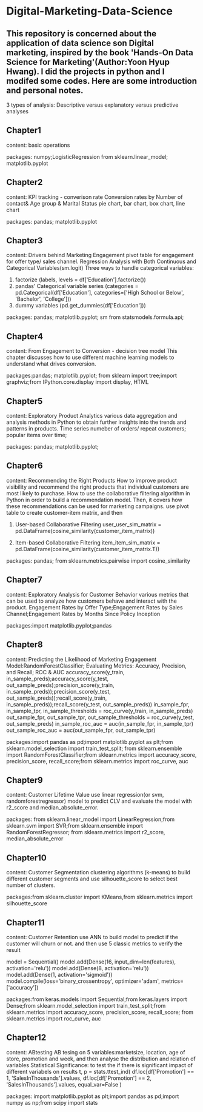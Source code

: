 # Digital-Marketing-Data-Science
## This repository is concerned about the application of data science son Digital marketing, inspired by the book 'Hands-On Data Science for Marketing'(Author:Yoon Hyup Hwang). I did the projects in python and I modifed some codes. Here are some introduction and personal notes.

3 types of analysis: Descriptive versus explanatory versus predictive analyses


## Chapter1
content: basic operations

packages: numpy;LogisticRegression from sklearn.linear_model; matplotlib.pyplot 

## Chapter2
content: KPI tracking - converison rate 
Conversion rates by Number of contact& Age group & Marital Status
pie chart, bar chart, box chart, line chart

packages: pandas; matplotlib.pyplot 

## Chapter3
content: Drivers behind Marketing Engagement
pivot table for engagement for offer type/ sales channel.
Regression Analysis with Both Continuous and Categorical Variables(sm.logit)
Three ways to handle categorical variables: 
1. factorize (labels, levels = df['Education'].factorize())
2. pandas' Categorical variable series (categories = pd.Categorical(df['Education'], categories=['High School or Below', 'Bachelor', 'College']))
3. dummy variables (pd.get_dummies(df['Education']))

packages: pandas; matplotlib.pyplot; sm from statsmodels.formula.api;

## Chapter4
content: From Engagement to Conversion - decision tree model
This chapter discusses how to use different machine learning models to understand what drives conversion.

packages:pandas; matplotlib.pyplot; from sklearn import tree;import graphviz;from IPython.core.display import display, HTML


## Chapter5
content: Exploratory Product Analytics
various data aggregation and analysis methods in Python to obtain further insights into the trends and patterns in products. 
Time series numeber of orders/ repeat customers; popular items over time;

packages: pandas; matplotlib.pyplot;

## Chapter6
content: Recommending the Right Products
How to improve product visibility and recommend the right products that individual customers are most likely to purchase. How to use the collaborative filtering algorithm in Python in order to build a recommendation model. Then, it covers how these recommendations can be used for marketing campaigns.
use pivot table to create customer-item matrix, and then 
1. User-based Collaborative Filtering
user_user_sim_matrix = pd.DataFrame(cosine_similarity(customer_item_matrix))

2. Item-based Collaborative Filtering
item_item_sim_matrix = pd.DataFrame(cosine_similarity(customer_item_matrix.T))

packages: pandas; from sklearn.metrics.pairwise import cosine_similarity

## Chapter7
content: Exploratory Analysis for Customer Behavior
various metrics that can be used to analyze how customers behave and interact with the product.
Engagement Rates by Offer Type;Engagement Rates by Sales Channel;Engagement Rates by Months Since Policy Inception

packages:import matplotlib.pyplot;pandas 

## Chapter8
content: Predicting the Likelihood of Marketing Engagement
Model:RandomForestClassifier; Evaluating Metrics: Accuracy, Precision, and Recall; ROC & AUC
accuracy_score(y_train, in_sample_preds);accuracy_score(y_test, out_sample_preds);precision_score(y_train, in_sample_preds));precision_score(y_test, out_sample_preds));recall_score(y_train, in_sample_preds));recall_score(y_test, out_sample_preds))
in_sample_fpr, in_sample_tpr, in_sample_thresholds = roc_curve(y_train, in_sample_preds)
out_sample_fpr, out_sample_tpr, out_sample_thresholds = roc_curve(y_test, out_sample_preds)
in_sample_roc_auc = auc(in_sample_fpr, in_sample_tpr)
out_sample_roc_auc = auc(out_sample_fpr, out_sample_tpr)

packages:import pandas as pd;import matplotlib.pyplot as plt;from sklearn.model_selection import train_test_split; from sklearn.ensemble import RandomForestClassifier;from sklearn.metrics import accuracy_score, precision_score, recall_score;from sklearn.metrics import roc_curve, auc

## Chapter9
content: Customer Lifetime Value
use linear regression(or svm, randomforestregressor) model to predict CLV and evaluate the model with r2_score and median_absolute_error.

packages: 
from sklearn.linear_model import LinearRegression;from sklearn.svm import SVR;from sklearn.ensemble import RandomForestRegressor; from sklearn.metrics import r2_score, median_absolute_error

## Chapter10
content: Customer Segmentation
clustering algorithms (k-means) to build different customer segments and use silhouette_score to select best number of clusters.

packages:from sklearn.cluster import KMeans,from sklearn.metrics import silhouette_score

## Chapter11
content: Customer Retention
use ANN to build model to predict if the customer will churn or not. and then use 5 classic metrics to verify the result

model = Sequential()
model.add(Dense(16, input_dim=len(features), activation='relu'))
model.add(Dense(8, activation='relu'))
model.add(Dense(1, activation='sigmoid'))
model.compile(loss='binary_crossentropy', optimizer='adam', metrics=['accuracy'])

packages:from keras.models import Sequential;from keras.layers import Dense;from sklearn.model_selection import train_test_split;from sklearn.metrics import accuracy_score, precision_score, recall_score; from sklearn.metrics import roc_curve, auc

## Chapter12
content: ABtesting
AB tesing on 5 variables:marketsize, location, age of store, promotion and week, and then analyse the distribution and relation of variables
Statistical Significance: to test the if there is significant impact of different variabels on results
t, p = stats.ttest_ind(
    df.loc[df['Promotion'] == 1, 'SalesInThousands'].values, 
    df.loc[df['Promotion'] == 2, 'SalesInThousands'].values, 
    equal_var=False
)

packages: import matplotlib.pyplot as plt;import pandas as pd;import numpy as np;from scipy import stats

